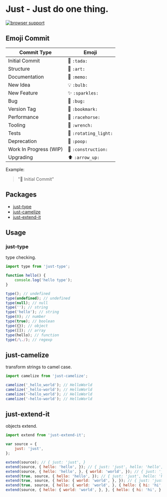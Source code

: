 # Just - Just do one thing.

[![browser support](https://ci.testling.com/justclear/just.png)](https://ci.testling.com/justclear/just)

## Emoji Commit

Commit Type             | Emoji
----------------------- | -------------
Initial Commit          | :tada: `:tada:`
Structure               | :art: `:art:`
Documentation           | :memo: `:memo:`
New Idea                | :bulb: `:bulb:`
New Feature             | :sparkles: `:sparkles:`
Bug                     | :bug: `:bug:`
Version Tag             | :bookmark: `:bookmark:`
Performance             | :racehorse: `:racehorse:`
Tooling                 | :wrench: `:wrench:`
Tests                   | :rotating_light: `:rotating_light:`
Deprecation             | :poop: `:poop:`
Work In Progress (WIP)  | :construction: `:construction:`
Upgrading               | :arrow_up: `:arrow_up:`

Example:

> ":tada: Initial Commit"

## Packages

- <a href="#just-type">just-type</a>
- <a href="#just-camelize">just-camelize</a>
- <a href="#just-extend-it">just-extend-it</a>

## Usage

<a name="just-type"></a>
### just-type

type checking.

```js
import type from 'just-type';

function hello() {
    console.log('hello type');
}

type(); // undefined
type(undefined); // undefined
type(null); // null
type(''); // string
type('hello'); // string
type(0); // number
type(true); // boolean
type({}); // object
type([]); // array
type(hello); // function
type(/\./); // regexp
```

<a name="just-camelize"></a>
## just-camelize

transform strings to camel case.

```js
import camelize from 'just-camelize';

camelize('_hello_world'); // HelloWorld
camelize('_hello-world'); // HelloWorld
camelize('-hello_world'); // HelloWorld
camelize('-hello-world'); // HelloWorld
```

<a name="just-extend-it"></a>
## just-extend-it

objects extend.

```js
import extend from 'just-extend-it';

var source = {
    just: 'just',
};

extend(source); // { just: 'just', }
extend(source, { hello: 'hello', }); // { just: 'just', hello: 'hello', }
extend(source, { hello: 'hello', }, { world: 'world', }); // { just: 'just', hello: 'hello', world: 'world', }
extend(true, source, { hello: 'hello', }); // { just: 'just', hello: 'hello', }
extend(true, source, { hello: { world: 'world', }, }); // { just: 'just', hello: { world: 'world', }, }
extend(true, source, { hello: { world: 'world', }, { hello: { hi: 'hi', }, });// { just: 'just', hello: { world: 'world', hi: 'hi', }, }
extend(source, { hello: { world: 'world', }, }, { hello: { hi: 'hi', }, }); // { just: 'just', hello: { hi: 'hi', }, }
```
